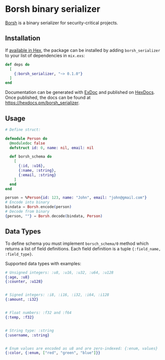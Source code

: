 # Borsh binary serializer


[Borsh](https://borsh.io) is a binary serializer for security-critical projects.

## Installation

If [available in Hex](https://hex.pm/docs/publish), the package can be installed
by adding `borsh_serializer` to your list of dependencies in `mix.exs`:

```elixir
def deps do
  [
    {:borsh_serializer, "~> 0.1.0"}
  ]
end
```

Documentation can be generated with [ExDoc](https://github.com/elixir-lang/ex_doc)
and published on [HexDocs](https://hexdocs.pm). Once published, the docs can
be found at <https://hexdocs.pm/borsh_serializer>.

## Usage

```elixir
# Define struct:

defmodule Person do
  @moduledoc false
  defstruct id: 0, name: nil, email: nil

  def borsh_schema do
    [
      {:id, :u16},
      {:name, :string},
      {:email, :string}
    ]
  end
end

person = %Person{id: 123, name: "John", email: "john@gmail.com"}
# Encode into binary
bindata = Borsh.encode(person)
# Decode from binary
{person, ""} = Borsh.decode(bindata, Person)
```

## Data Types

To define schema you must implement `borsch_schema/0` method which returns a list of field definitions.
Each field definition is a tuple `{:field_name, :field_type}`.

Supported data types with examples:

```elixir
# Unsigned integers: :u8, :u16, :u32, :u64, :u128
{:age, :u8}
{:counter, :u128}


# Signed integers: :i8, :i16, :i32, :i64, :i128
{:amount, :i32}


# Float numbers: :f32 and :f64
{:temp, :f32}


# String type: :string
{:username, :string}


# Enum values are encoded as u8 and are zero-indexed: {:enum, values}
{:color, {:enum, ["red", "green", "blue"]}}
```
